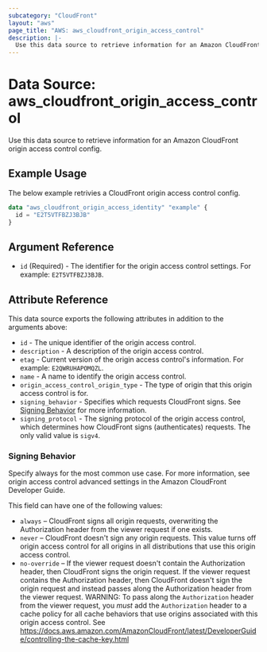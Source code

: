 ```yaml
---
subcategory: "CloudFront"
layout: "aws"
page_title: "AWS: aws_cloudfront_origin_access_control"
description: |-
  Use this data source to retrieve information for an Amazon CloudFront origin access control config.
---
```


# Data Source: aws_cloudfront_origin_access_control

Use this data source to retrieve information for an Amazon CloudFront origin access control config.

## Example Usage

The below example retrivies a CloudFront origin access control config.

```terraform
data "aws_cloudfront_origin_access_identity" "example" {
  id = "E2T5VTFBZJ3BJB"
}
```

## Argument Reference

* `id` (Required) -  The identifier for the origin access control settings. For example: `E2T5VTFBZJ3BJB`.

## Attribute Reference

This data source exports the following attributes in addition to the arguments above:

* `id` - The unique identifier of the origin access control.
* `description` - A description of the origin access control.
* `etag` - Current version of the origin access control's information.
  For example: `E2QWRUHAPOMQZL`.
* `name` - A name to identify the origin access control.
* `origin_access_control_origin_type` - The type of origin that this origin access control is for.
* `signing_behavior` - Specifies which requests CloudFront signs. See [Signing Behavior](#signing-behavior) for more information.
* `signing_protocol` - The signing protocol of the origin access control, which determines how CloudFront signs (authenticates) requests.
  The only valid value is `sigv4`.

### Signing Behavior

Specify always for the most common use case. For more information, see origin access control
advanced settings in the Amazon CloudFront Developer Guide.

This field can have one of the following values:

* `always` – CloudFront signs all origin requests, overwriting the Authorization header from the viewer request if one exists.
* `never` – CloudFront doesn't sign any origin requests. This value turns off origin access control for all origins in all
  distributions that use this origin access control.
* `no-override` – If the viewer request doesn't contain the Authorization header, then CloudFront signs the origin request.
  If the viewer request contains the Authorization header, then CloudFront doesn't sign the origin request and instead passes
  along the Authorization header from the viewer request. WARNING: To pass along the `Authorization` header from the viewer
  request, you *must* add the `Authorization` header to a cache policy for all cache behaviors that use origins associated with
  this origin access control. See https://docs.aws.amazon.com/AmazonCloudFront/latest/DeveloperGuide/controlling-the-cache-key.html